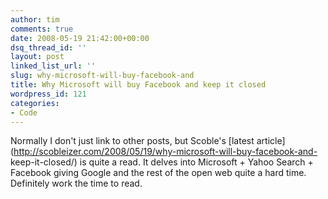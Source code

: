 ```yaml
---
author: tim
comments: true
date: 2008-05-19 21:42:00+00:00
dsq_thread_id: ''
layout: post
linked_list_url: ''
slug: why-microsoft-will-buy-facebook-and
title: Why Microsoft will buy Facebook and keep it closed
wordpress_id: 121
categories:
- Code
---
```


Normally I don't just link to other posts, but Scoble's [latest
article](http://scobleizer.com/2008/05/19/why-microsoft-will-buy-facebook-and-
keep-it-closed/) is quite a read. It delves into Microsoft + Yahoo Search +
Facebook giving Google and the rest of the open web quite a hard time.
Definitely work the time to read.

